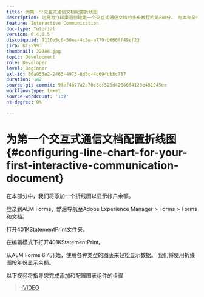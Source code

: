 ```yaml
---
title: 为第一个交互式通信文档配置折线图
description: 这是为打印渠道创建第一个交互式通信文档的多步教程的第8部分。 在本部分中，我们将添加一个折线图以显示帐户余额。
feature: Interactive Communication
doc-type: Tutorial
version: 6.4,6.5
discoiquuid: 9110e5c6-50ee-4c3e-a779-b680ff49ef23
jira: KT-5993
thumbnail: 22386.jpg
topic: Development
role: Developer
level: Beginner
exl-id: 86a955e2-2463-4973-8d3c-4c694db8c787
duration: 142
source-git-commit: 9fef4b77a2c70c8cf525d42686f4120e481945ee
workflow-type: tm+mt
source-wordcount: '132'
ht-degree: 0%

---
```


# 为第一个交互式通信文档配置折线图 {#configuring-line-chart-for-your-first-interactive-communication-document}

在本部分中，我们将添加一个折线图以显示帐户余额。

登录到AEM Forms，然后导航至Adobe Experience Manager > Forms > Forms和文档。

打开401KStatementPrint文件夹。

在编辑模式下打开401KStatementPrint。

从AEM Forms 6.4开始，使用各种类型的图表来轻松显示数据。 我们将使用折线图按年份显示余额。

以下视频将指导您完成添加和配置图表组件的步骤

>[!VIDEO](https://video.tv.adobe.com/v/22386?quality=12&learn=on)
